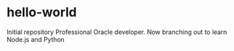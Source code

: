 # hello-world
Initial repository
Professional Oracle developer. Now branching out to learn Node.js and Python
